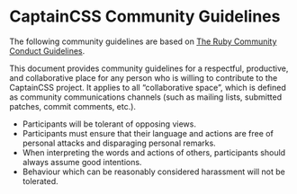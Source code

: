 # CaptainCSS Community Guidelines

The following community guidelines are based on [The Ruby Community Conduct Guidelines](https://www.ruby-lang.org/en/conduct/).

This document provides community guidelines for a respectful, productive, and collaborative place for any person who is willing to contribute to the CaptainCSS project. It applies to all “collaborative space”, which is defined as community communications channels (such as mailing lists, submitted patches, commit comments, etc.).

- Participants will be tolerant of opposing views.
- Participants must ensure that their language and actions are free of personal attacks and disparaging personal remarks.
- When interpreting the words and actions of others, participants should always assume good intentions.
- Behaviour which can be reasonably considered harassment will not be tolerated.
